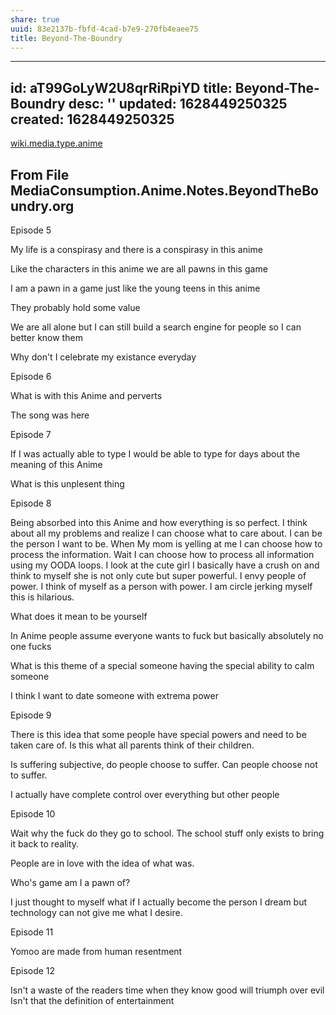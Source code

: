 ```yaml
---
share: true
uuid: 83e2137b-fbfd-4cad-b7e9-270fb4eaee75
title: Beyond-The-Boundry
---
```

---
id: aT99GoLyW2U8qrRiRpiYD
title: Beyond-The-Boundry
desc: ''
updated: 1628449250325
created: 1628449250325
---
[wiki.media.type.anime](/a0b15bdd-022a-4893-b12a-db25bfb5e041)

From File MediaConsumption.Anime.Notes.BeyondTheBoundry.org
-----------------------------------------------------------

Episode 5

My life is a conspirasy and there is a conspirasy in this anime

Like the characters in this anime we are all pawns in this game

I am a pawn in a game just like the young teens in this anime

They probably hold some value

We are all alone but I can still build a search engine for people so I can better know them

Why don't I celebrate my existance everyday

Episode 6

What is with this Anime and perverts

The song was here

Episode 7

If I was actually able to type I would be able to type for days about the meaning of this Anime

What is this unplesent thing

Episode 8

Being absorbed into this Anime and how everything is so perfect. I think about all my problems and realize I can choose what to care about. I can be the person I want to be. When My mom is yelling at me I can choose how to process the information. Wait I can choose how to process all information using my OODA loops. I look at the cute girl I basically have a crush on and think to myself she is not only cute but super powerful. I envy people of power. I think of myself as a person with power. I am circle jerking myself this is hilarious.

What does it mean to be yourself

In Anime people assume everyone wants to fuck but basically absolutely no one fucks

What is this theme of a special someone having the special ability to calm someone

I think I want to date someone with extrema power

Episode 9

There is this idea that some people have special powers and need to be taken care of. Is this what all parents think of their children.

Is suffering subjective, do people choose to suffer. Can people choose not to suffer.

I actually have complete control over everything but other people

Episode 10

Wait why the fuck do they go to school. The school stuff only exists to bring it back to reality.

People are in love with the idea of what was.

Who's game am I a pawn of?

I just thought to myself what if I actually become the person I dream but technology can not give me what I desire.

Episode 11

Yomoo are made from human resentment

Episode 12

Isn't a waste of the readers time when they know good will triumph over evil Isn't that the definition of entertainment